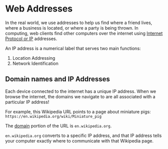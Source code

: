 # Web Addresses

In the real world, we use addresses to help us find where a friend lives, where a business is located, or where a party is being thrown. In computing, web clients find other computers over the internet using [Internet Protocol or IP](https://en.wikipedia.org/wiki/Internet_Protocol) addresses.

An IP address is a numerical label that serves two main functions:

1. Location Addressing
2. Network Identification

## Domain names and IP Addresses

Each device connected to the internet has a unique IP address. When we browse the internet, the domains we navigate to are all associated with a particular IP address!

For example, this Wikipedia URL points to a page about miniature pigs: `https://en.wikipedia.org/wiki/Miniature_pig`

The [domain](https://en.wikipedia.org/wiki/Domain_Name_System) portion of the URL is `en.wikipedia.org`.

`en.wikipedia.org` converts to a specific IP address, and that IP address tells your computer exactly where to communicate with that Wikipedia page.